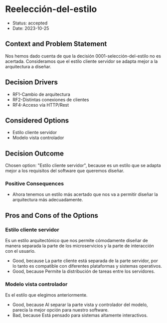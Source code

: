 # Reelección-del-estilo

* Status: accepted
* Date: 2023-10-25

## Context and Problem Statement

Nos hemos dado cuenta de que la decisión 0001-selección-del-estilo no es acertada. Consideramos que el estilo cliente servidor se adapta mejor a la arquitectura a diseñar.

## Decision Drivers

* RF1-Cambio de arquitectura
* RF2-Distintas conexiones de clientes
* RF4-Acceso vía HTTP/Rest

## Considered Options

* Estilo cliente servidor
* Modelo vista controlador

## Decision Outcome

Chosen option: "Estilo cliente servidor", because es un estilo que se adapta mejor a los requisitos del software que queremos diseñar.

### Positive Consequences

* Ahora tenemos un estilo más acertado que nos va a permitir diseñar la arquitectura más adecuadamente.

## Pros and Cons of the Options

### Estilo cliente servidor

Es un estilo arquitectónico que nos permite cómodamente diseñar de manera separada la parte de los microservicios y la parte de interacción con el usuario.

* Good, because La parte cliente está separada de la parte servidor, por lo tanto es compatible con diferentes plataformas y sistemas operativos.
* Good, because Permite la distribución de tareas entre los servidores.

### Modelo vista controlador

Es el estilo que elegimos anteriormente.

* Good, because Al separar la parte vista y controlador del modelo, parecía la mejor opción para nuestro software.
* Bad, because Está pensado para sistemas altamente interactivos.
